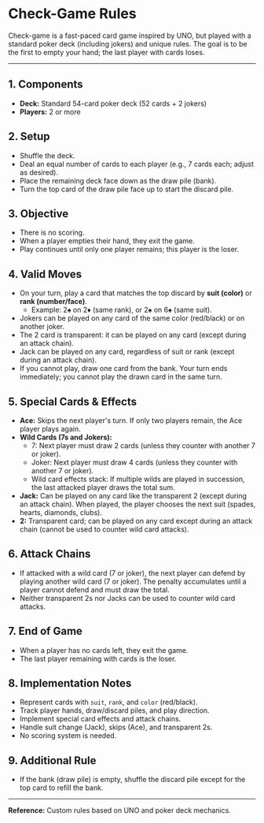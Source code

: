 # Check-Game Rules

Check-game is a fast-paced card game inspired by UNO, but played with a standard poker deck (including jokers) and unique rules. The goal is to be the first to empty your hand; the last player with cards loses.

---

## 1. Components
- **Deck:** Standard 54-card poker deck (52 cards + 2 jokers)
- **Players:** 2 or more

## 2. Setup
- Shuffle the deck.
- Deal an equal number of cards to each player (e.g., 7 cards each; adjust as desired).
- Place the remaining deck face down as the draw pile (bank).
- Turn the top card of the draw pile face up to start the discard pile.

## 3. Objective
- There is no scoring.
- When a player empties their hand, they exit the game.
- Play continues until only one player remains; this player is the loser.

## 4. Valid Moves
- On your turn, play a card that matches the top discard by **suit (color)** or **rank (number/face)**.
  - Example: 2♠ on 2♦ (same rank), or 2♠ on 6♠ (same suit).
- Jokers can be played on any card of the same color (red/black) or on another joker.
- The 2 card is transparent: it can be played on any card (except during an attack chain).
- Jack can be played on any card, regardless of suit or rank (except during an attack chain).
- If you cannot play, draw one card from the bank. Your turn ends immediately; you cannot play the drawn card in the same turn.

## 5. Special Cards & Effects
- **Ace:** Skips the next player's turn. If only two players remain, the Ace player plays again.
- **Wild Cards (7s and Jokers):**
  - 7: Next player must draw 2 cards (unless they counter with another 7 or joker).
  - Joker: Next player must draw 4 cards (unless they counter with another 7 or joker).
  - Wild card effects stack: If multiple wilds are played in succession, the last attacked player draws the total sum.
- **Jack:** Can be played on any card like the transparent 2 (except during an attack chain). When played, the player chooses the next suit (spades, hearts, diamonds, clubs).
- **2:** Transparent card; can be played on any card except during an attack chain (cannot be used to counter wild card attacks).

## 6. Attack Chains
- If attacked with a wild card (7 or joker), the next player can defend by playing another wild card (7 or joker). The penalty accumulates until a player cannot defend and must draw the total.
- Neither transparent 2s nor Jacks can be used to counter wild card attacks.

## 7. End of Game
- When a player has no cards left, they exit the game.
- The last player remaining with cards is the loser.

## 8. Implementation Notes
- Represent cards with `suit`, `rank`, and `color` (red/black).
- Track player hands, draw/discard piles, and play direction.
- Implement special card effects and attack chains.
- Handle suit change (Jack), skips (Ace), and transparent 2s.
- No scoring system is needed.

## 9. Additional Rule
- If the bank (draw pile) is empty, shuffle the discard pile except for the top card to refill the bank.

---

**Reference:** Custom rules based on UNO and poker deck mechanics. 